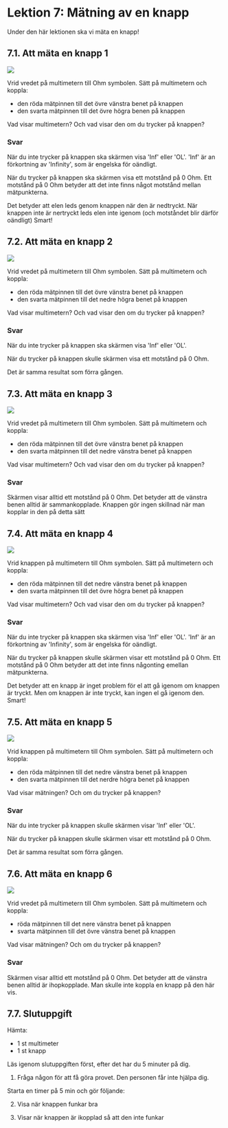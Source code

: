 # Lektion 7: Mätning av en knapp

Under den här lektionen ska vi mäta en knapp!

## 7.1. Att mäta en knapp 1

![](maetning_av_en_knapp_1.png)

Vrid vredet på multimetern till Ohm symbolen.
Sätt på multimetern och koppla:

 * den röda mätpinnen till det övre vänstra benet på knappen
 * den svarta mätpinnen till det övre högra benen på knappen

Vad visar multimetern? Och vad visar den om du trycker på knappen?

### Svar

När du inte trycker på knappen ska skärmen visa 'Inf' eller 'OL'. 'Inf' är an förkortning av 'Infinity', som är engelska för oändligt.

När du trycker på knappen ska skärmen visa ett motstånd på 0 Ohm.
Ett motstånd på 0 Ohm betyder att det inte finns något motstånd mellan mätpunkterna.

Det betyder att elen leds genom knappen när den är nedtryckt. När knappen inte är nertryckt leds elen inte igenom (och motståndet blir därför oändligt)
Smart!

## 7.2. Att mäta en knapp 2

![](maetning_av_en_knapp_2.png)

Vrid vredet på multimetern till Ohm symbolen.
Sätt på multimetern och koppla:

 * den röda mätpinnen till det övre vänstra benet på knappen
 * den svarta mätpinnen till det nedre högra benet på knappen

Vad visar multimetern? Och vad visar den om du trycker på knappen?

### Svar

När du inte trycker på knappen ska skärmen visa 'Inf' eller 'OL'.

När du trycker på knappen skulle skärmen visa ett motstånd på 0 Ohm.

Det är samma resultat som förra gången.

## 7.3. Att mäta en knapp 3

![](maetning_av_en_knapp_3.png)

Vrid vredet på multimetern till Ohm symbolen.
Sätt på multimetern och koppla:

 * den röda mätpinnen till det övre vänstra benet på knappen
 * den svarta mätpinnen till det nedre vänstra benet på knappen

Vad visar multimetern? Och vad visar den om du trycker på knappen?

### Svar

Skärmen visar alltid ett motstånd på 0 Ohm.
Det betyder att de vänstra benen alltid är sammankopplade.
Knappen gör ingen skillnad när man kopplar in den på detta sätt
## 7.4. Att mäta en knapp 4

![](maetning_av_en_knapp_4.png)

Vrid knappen på multimetern till Ohm symbolen.
Sätt på multimetern och koppla:

 * den röda mätpinnen till det nedre vänstra benet på knappen
 * den svarta mätpinnen till det övre högra benet på knappen

Vad visar multimetern? Och vad visar den om du trycker på knappen?

### Svar

När du inte trycker på knappen ska skärmen visa 'Inf' eller 'OL'. 'Inf' är an förkortning av 'Infinity', som är engelska för oändligt.

När du trycker på knappen skulle skärmen visar ett motstånd på 0 Ohm.
Ett motstånd på 0 Ohm betyder att det inte finns någonting emellan mätpunkterna.

Det betyder att en knapp är inget problem för el att gå igenom om knappen
är tryckt. Men om knappen är inte tryckt, kan ingen el gå igenom den.
Smart!

## 7.5. Att mäta en knapp 5

![](maetning_av_en_knapp_5.png)

Vrid knappen på multimetern till Ohm symbolen.
Sätt på multimetern och koppla:

 * den röda mätpinnen till det nedre vänstra benet på knappen
 * den svarta mätpinnen till det nerdre högra benet på knappen

Vad visar mätningen? Och om du trycker på knappen?

### Svar

När du inte trycker på knappen skulle skärmen visar 'Inf' eller 'OL'.

När du trycker på knappen skulle skärmen visar ett motstånd på 0 Ohm.

Det är samma resultat som förra gången.

## 7.6. Att mäta en knapp 6

![](maetning_av_en_knapp_6.png)

Vrid vredet på multimetern till Ohm symbolen.
Sätt på multimetern och koppla:

 * röda mätpinnen till det nere vänstra benet på knappen
 * svarta mätpinnen till det övre vänstra benet på knappen

Vad visar mätningen? Och om du trycker på knappen?

### Svar

Skärmen visar alltid ett motstånd på 0 Ohm.
Det betyder att de vänstra benen alltid är ihopkopplade.
Man skulle inte koppla en knapp på den här vis.

## 7.7. Slutuppgift

Hämta:

 * 1 st multimeter
 * 1 st knapp

Läs igenom slutuppgiften först, efter det har du 5 minuter på dig.

1. Fråga någon för att få göra provet. Den personen får inte hjälpa dig.

Starta en timer på 5 min och gör följande:

2. Visa när knappen funkar bra

2. Visar när knappen är ikopplad så att den inte funkar
